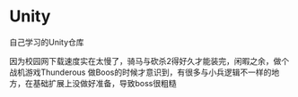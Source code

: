 # Unity
自己学习的Unity仓库

因为校园网下载速度实在太慢了，骑马与砍杀2得好久才能装完，闲暇之余，做个战机游戏Thunderous
做Boos的时候才意识到，有很多与小兵逻辑不一样的地方，在基础扩展上没做好准备，导致boss很粗糙
